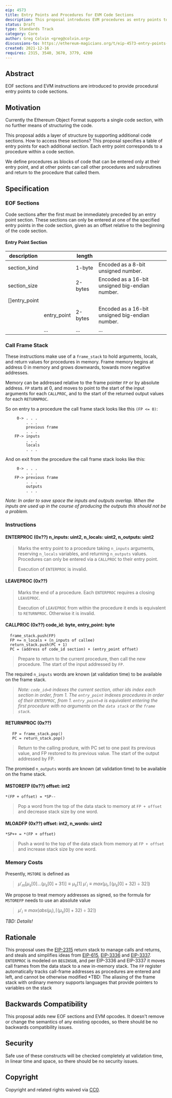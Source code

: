 ```yaml
---
eip: 4573
title: Entry Points and Procedures for EVM Code Sections
description: This proposal introduces EVM procedures as entry points to EOF code sections.
status: Draft
type: Standards Track 
category: Core
author: Greg Colvin <greg@colvin.org>
discussions-to: https://ethereum-magicians.org/t/eip-4573-entry-points-and-procedures-for-evm-code-sections/7776
created: 2021-12-16
requires: 2315, 3540, 3670, 3779, 4200
---
```


## Abstract

EOF sections and EVM instructions are introduced to provide procedural entry points to code sections.

## Motivation

Currently the Ethereum Object Format supports a single code section, with no further means of structuring the code.

This proposal adds a layer of structure by supporting additional code sections.  How to access these sections?  This proposal specifies a table of entry points for each additional section.  Each entry point corresponds to a procedure within a code section.

We define procedures as blocks of code that can be entered only at their entry point, and at other points can call other procedures and subroutines and return to the procedure that called them.

## Specification

### EOF Sections

Code sections after the first must be immediately preceded by an entry point section.  These sections can only be entered at one of the specified entry points in the code section, given as an offset relative to the beginning of the code section.

#### Entry Point Section

| description| | length  ||
|------------|--|---------|-|
| section_kind|  | 1-byte  | Encoded as a 8-bit unsigned number. |
| section_size | | 2-bytes | Encoded as a 16-bit unsigned big-endian number. |
| []entry_point | |
| | entry_point  | 2-bytes | Encoded as a 16-bit unsigned big-endian number. |
| | ... | ... | ... |

### Call Frame Stack

These instructions make use of a `frame_stack` to hold arguments, locals, and return values for procedures in memory.  Frame memory begins at address 0 in memory and grows downwards, towards more negative addresses.

Memory can be addressed relative to the frame pointer `FP` or  by absolute address.  `FP` starts at 0, and moves to point to the start of the input arguments for each `CALLPROC`, and to the start of the returned output values for each `RETURNPROC`.

So on entry to a procedure the call frame stack looks like this `(FP <= 0)`:

```
     0-> . . .
         . . .
         previous frame
         . . .
    FP-> inputs
         . . .
         locals
         . . .
```
And on exit from the procedure the call frame stack looks like this:

```
     0-> . . .
         . . .
    FP-> previous frame
         . . .
         outputs
         . . .
```

*Note:  In order to save space the inputs and outputs overlap.  When the inputs are used up in the course of producing the outputs this should not be a problem.*

### Instructions

#### ENTERPROC (0x??) n_inputs: uint2, n_locals: uint2, n_outputs: uint2
> Marks the entry point to a procedure taking `n_inputs` arguments, reserving `n_locals` variables, and returning `n_outputs` values. Procedures can only be entered via a `CALLPROC` to their entry point.
>
> Execution of `ENTERPROC` is invalid.

#### LEAVEPROC (0x??)
> Marks the end of a procedure.  Each `ENTERPROC` requires a closing `LEAVEPROC`.
>
> Execution of `LEAVEPROC` from within the procedure it ends is equivalent to `RETURNPROC`.  Otherwise it is invalid.


#### CALLPROC (0x??) code_id: byte, entry_point: byte
 ```
   frame_stack.push(FP)
   FP += n_locals + (n_inputs of callee)
   return_stack.push(PC + 1)
   PC = (address of code_id section) + (entry_point offset)
```
> Prepare to return to the current procedure, then call the new procedure.  The start of the input addressed by `FP`.

The required `n_inputs` words are known (at validation time) to be available on the frame stack.  

>
> *Note: `code_id=0` indexes the current section, other ids index each section in order, from 1. The `entry_point` indexes procedures in order of their `ENTERPROC`, from 1. `entry_point=0` is equivalent entering the first procedure with no arguments on the `data stack` or the `frame stack`.*

#### RETURNPROC (0x??)
```
   FP = frame_stack.pop()
   PC = return_stack.pop()
```
> Return to the calling produre, with PC set to one past its previous value, and FP restored to its previous value.  The start of the output addressed by FP.

The promised `n_outputs` words are known (at validation time) to be available on the frame stack. 

#### MSTOREFP (0x??) offset: int2
```
*(FP + offset) = *SP--
```
> Pop a word from the top of the data stack to memory at `FP + offset` and decrease stack size by one word.  

#### MLOADFP (0x??) offset: int2, n_words: uint2
```
*SP++ = *(FP + offset)
```
> Push a word to the top of the data stack from memory at `FP + offset` and increase stack size by one word.

### Memory Costs

Presently, `MSTORE` is defined as
>$μ′_{m}[μ_{s}[0] . . . (μ_{s}[0] + 31)] ≡ μ_{s}[1]$
 $μ′_{i} ≡ max(μ_{i},⌈(μ_{s}[0]+32)÷32⌉)$

We propose to treat memory addresses as signed, so the formula for `MSTOREFP` needs to use an absolute value
>$μ′_{i} ≡ max(abs(μ_{i}),⌈(μ_{s}[0]+32)÷32⌉)$

*TBD: Details!*

## Rationale

This proposal uses the [EIP-2315](./eip-2315) return stack to manage calls and returns, and steals and simplifies ideas from [EIP-615](./eip-615), [EIP-3336](./eip-3336) and [EIP-3337](./eip-3337). `ENTERPROC` is modeled on `BEGINSUB`, and per EIP-3336 and EIP-3337 it moves call frames from the data stack to a new in-memory stack. The `FP` register automatically tracks call-frame addresses as procedures are entered and left, and cannot be otherwise modified
*TBD: The aliasing of the frame stack with ordinary memory supports languages that provide pointers to variables on the stack

## Backwards Compatibility

This proposal adds new EOF sections and EVM opcodes.  It doesn't remove or change the semantics of any existing opcodes, so there should be no backwards compatibility issues.

## Security

Safe use of these constructs will be checked completely at validation time, in linear time and space, so there should be no security issues.


## Copyright
Copyright and related rights waived via [CC0](https://creativecommons.org/publicdomain/zero/1.0/).
